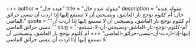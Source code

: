 +++
author = "عبده خال"
title = "مقولة عبده خال"
description = "مقولة عبده خال: أم كلثوم تؤجج نار العاشق، ونصيحتي أن لا تستمع إليها إذا اردت أن تنسى حرائق الماضي."
quote = '''أم كلثوم تؤجج نار العاشق، ونصيحتي أن لا تستمع إليها إذا اردت أن تنسى حرائق الماضي.'''
slug = "أم-كلثوم-تؤجج-نار-العاشق-ونصيحتي-أن-لا-تستمع-إليها-إذا-اردت-أن-تنسى-حرائق-الماضي"
+++
أم كلثوم تؤجج نار العاشق، ونصيحتي أن لا تستمع إليها إذا اردت أن تنسى حرائق الماضي.
